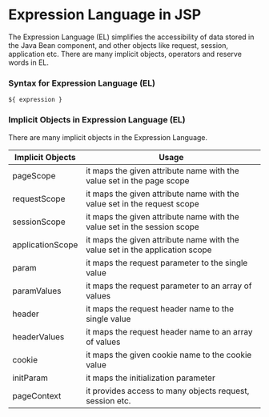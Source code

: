 # Expression Language in JSP

The Expression Language (EL) simplifies the accessibility of data stored 
in the Java Bean component, and other objects like request, session, application etc.
There are many implicit objects, operators and reserve words in EL.

### Syntax for Expression Language (EL)
`${ expression }  `

### Implicit Objects in Expression Language (EL)
There are many implicit objects in the Expression Language.

| Implicit Objects | Usage                                                                        |
|------------------|------------------------------------------------------------------------------|
| pageScope        | it maps the given attribute name with the value set in the page scope        |
| requestScope     | it maps the given attribute name with the value set in the request scope     |
| sessionScope     | it maps the given attribute name with the value set in the session scope     |
| applicationScope | it maps the given attribute name with the value set in the application scope |
| param            | it maps the request parameter to the single value                            |
| paramValues      | it maps the request parameter to an array of values                          |
| header           | it maps the request header name to the single value                          |
| headerValues     | it maps the request header name to an array of values                        |
| cookie           | it maps the given cookie name to the cookie value                            |
| initParam        | it maps the initialization parameter                                         |
| pageContext      | it provides access to many objects request, session etc.                     |


	
	
	
	



	



